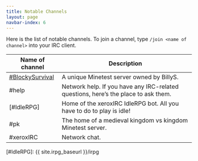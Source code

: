 ```yaml
---
title: Notable Channels
layout: page
navbar-index: 6
---
```


Here is the list of notable channels.
To join a channel, type `/join <name of channel>` into your IRC client.




| Name of channel   | Description                                                                                 |
|-------------------|---------------------------------------------------------------------------------------------|
| [#BlockySurvival] | A unique Minetest server owned by BillyS.                                                   |
| #help             | Network help. If you have any IRC-related questions, here’s the place to ask them.          |
| [#IdleRPG]        | Home of the xeroxIRC IdleRPG bot. All you have to do to play is idle!                       |
| #pk               | The home of a medieval kingdom vs kingdom Minetest server.                                  |
| #xeroxIRC         | Network chat.                                                                               |

[#BlockySurvival]:      https://mt.packets4hire.com
[#IdleRPG]:             {{ site.irpg_baseurl }}/irpg
